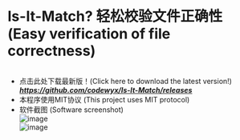 
# Is-It-Match? 轻松校验文件正确性 (Easy verification of file correctness)
![<center></center>](https://img.shields.io/github/stars/codewyx/Is-It-Match.svg?style=social)

- 点击此处下载最新版！(Click here to download the latest version!)
_**https://github.com/codewyx/Is-It-Match/releases**_
- 本程序使用MIT协议 (This project uses MIT protocol)<br>
- 软件截图 (Software screenshot)<br>
![image](https://user-images.githubusercontent.com/66934040/210551015-770423c0-4184-4f72-be4a-2da5f8bff266.png) <br>
![image](https://user-images.githubusercontent.com/66934040/210551069-026d8a40-8902-4ac5-9ad1-6469f4812e17.png)


